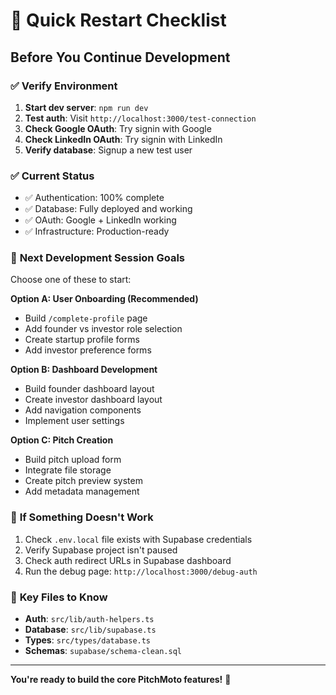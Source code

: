 # 🚀 Quick Restart Checklist

## Before You Continue Development

### ✅ **Verify Environment**
1. **Start dev server**: `npm run dev`
2. **Test auth**: Visit `http://localhost:3000/test-connection`
3. **Check Google OAuth**: Try signin with Google
4. **Check LinkedIn OAuth**: Try signin with LinkedIn
5. **Verify database**: Signup a new test user

### ✅ **Current Status**
- ✅ Authentication: 100% complete
- ✅ Database: Fully deployed and working
- ✅ OAuth: Google + LinkedIn working
- ✅ Infrastructure: Production-ready

### 🎯 **Next Development Session Goals**
Choose one of these to start:

**Option A: User Onboarding (Recommended)**
- Build `/complete-profile` page
- Add founder vs investor role selection
- Create startup profile forms
- Add investor preference forms

**Option B: Dashboard Development**
- Build founder dashboard layout
- Create investor dashboard layout
- Add navigation components
- Implement user settings

**Option C: Pitch Creation**
- Build pitch upload form
- Integrate file storage
- Create pitch preview system
- Add metadata management

### 🔧 **If Something Doesn't Work**
1. Check `.env.local` file exists with Supabase credentials
2. Verify Supabase project isn't paused
3. Check auth redirect URLs in Supabase dashboard
4. Run the debug page: `http://localhost:3000/debug-auth`

### 📁 **Key Files to Know**
- **Auth**: `src/lib/auth-helpers.ts`
- **Database**: `src/lib/supabase.ts`
- **Types**: `src/types/database.ts`
- **Schemas**: `supabase/schema-clean.sql`

---

**You're ready to build the core PitchMoto features!** 🎊
